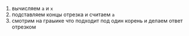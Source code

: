 1) вычисляем `а` и `х`
2) подставляем концы отрезка и считаем `а`
3) смотрим на граыике что подходит под один корень и делаем ответ отрезком
